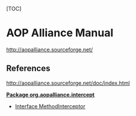 [TOC]

# AOP Alliance Manual

http://aopalliance.sourceforge.net/

## References

http://aopalliance.sourceforge.net/doc/index.html

**[Package org.aopalliance.intercept](http://aopalliance.sourceforge.net/doc/org/aopalliance/intercept/package-summary.html)**

- [Interface MethodInterceptor](http://aopalliance.sourceforge.net/doc/org/aopalliance/intercept/MethodInterceptor.html)